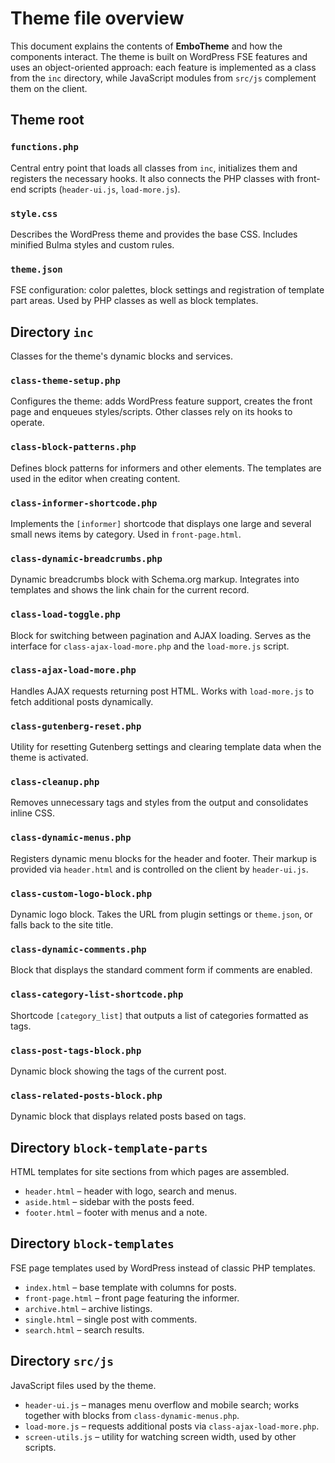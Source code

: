 # Theme file overview

This document explains the contents of **EmboTheme** and how the components interact. The theme is built on WordPress FSE features and uses an object-oriented approach: each feature is implemented as a class from the `inc` directory, while JavaScript modules from `src/js` complement them on the client.

## Theme root

### `functions.php`
Central entry point that loads all classes from `inc`, initializes them and registers the necessary hooks. It also connects the PHP classes with front-end scripts (`header-ui.js`, `load-more.js`).

### `style.css`
Describes the WordPress theme and provides the base CSS. Includes minified Bulma styles and custom rules.

### `theme.json`
FSE configuration: color palettes, block settings and registration of template part areas. Used by PHP classes as well as block templates.

## Directory `inc`
Classes for the theme's dynamic blocks and services.

### `class-theme-setup.php`
Configures the theme: adds WordPress feature support, creates the front page and enqueues styles/scripts. Other classes rely on its hooks to operate.

### `class-block-patterns.php`
Defines block patterns for informers and other elements. The templates are used in the editor when creating content.

### `class-informer-shortcode.php`
Implements the `[informer]` shortcode that displays one large and several small news items by category. Used in `front-page.html`.

### `class-dynamic-breadcrumbs.php`
Dynamic breadcrumbs block with Schema.org markup. Integrates into templates and shows the link chain for the current record.

### `class-load-toggle.php`
Block for switching between pagination and AJAX loading. Serves as the interface for `class-ajax-load-more.php` and the `load-more.js` script.

### `class-ajax-load-more.php`
Handles AJAX requests returning post HTML. Works with `load-more.js` to fetch additional posts dynamically.

### `class-gutenberg-reset.php`
Utility for resetting Gutenberg settings and clearing template data when the theme is activated.

### `class-cleanup.php`
Removes unnecessary tags and styles from the output and consolidates inline CSS.

### `class-dynamic-menus.php`
Registers dynamic menu blocks for the header and footer. Their markup is provided via `header.html` and is controlled on the client by `header-ui.js`.

### `class-custom-logo-block.php`
Dynamic logo block. Takes the URL from plugin settings or `theme.json`, or falls back to the site title.

### `class-dynamic-comments.php`
Block that displays the standard comment form if comments are enabled.

### `class-category-list-shortcode.php`
Shortcode `[category_list]` that outputs a list of categories formatted as tags.

### `class-post-tags-block.php`
Dynamic block showing the tags of the current post.

### `class-related-posts-block.php`
Dynamic block that displays related posts based on tags.

## Directory `block-template-parts`
HTML templates for site sections from which pages are assembled.

- `header.html` – header with logo, search and menus.
- `aside.html` – sidebar with the posts feed.
- `footer.html` – footer with menus and a note.

## Directory `block-templates`
FSE page templates used by WordPress instead of classic PHP templates.

- `index.html` – base template with columns for posts.
- `front-page.html` – front page featuring the informer.
- `archive.html` – archive listings.
- `single.html` – single post with comments.
- `search.html` – search results.

## Directory `src/js`
JavaScript files used by the theme.

- `header-ui.js` – manages menu overflow and mobile search; works together with blocks from `class-dynamic-menus.php`.
- `load-more.js` – requests additional posts via `class-ajax-load-more.php`.
- `screen-utils.js` – utility for watching screen width, used by other scripts.